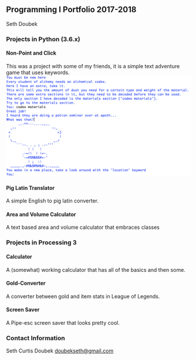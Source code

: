 ## Programming I Portfolio 2017-2018
Seth Doubek

### Projects in Python (3.6.x)
#### Non-Point and Click
This was a project with some of my friends, it is a simple text adventure game that uses keywords. 
[![Non-Point and Click](https://github.com/DoubekSeth/Programming17-18/blob/master/Images/NonPointAndClick.png)](https://github.com/DoubekSeth/NonPointAndClick)
#### Pig Latin Translator
A simple English to pig latin converter.

#### Area and Volume Calculator
A text based area and volume calculator that embraces classes 

### Projects in Processing 3
#### Calculator
A (somewhat) working calculator that has all of the basics and then some.

#### Gold-Converter
A converter between gold and item stats in League of Legends.

#### Screen Saver
A Pipe-esc screen saver that looks pretty cool.


### Contact Information
Seth Curtis Doubek
doubekseth@gmail.com
